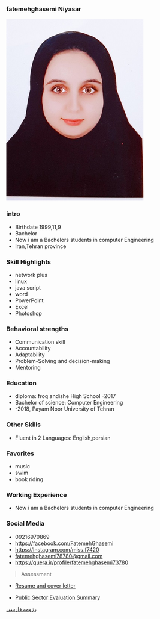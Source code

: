 ### fatemehghasemi Niyasar
<img src="pic.jpeg">

### intro


+ Birthdate 1999,11,9
+ Bachelor
+ Now i am a Bachelors students in computer Engineering
+ Iran,Tehran province 

### Skill Highlights



+ network plus
+ linux 
+ java script
+ word
+ PowerPoint 
+ Excel
+ Photoshop

### Behavioral strengths

+ Communication skill
+ Accountability
+ Adaptability
+ Problem-Solving and decision-making
+ Mentoring 

### Education


+ diploma: froq andishe High School
 -2017
+ Bachelor of science: Computer Engineering 
+  -2018, Payam Noor University of Tehran

### Other Skills


+ Fluent in 2 Languages: English,persian

### Favorites


+ music 
+ swim
+ book riding 

### Working Experience


+ Now i am a Bachelors students in computer Engineering 


### Social Media

+ 09216970869
+ https://facebook.com/FatemehGhasemi 
+ https://Instagram.com/miss.f7420
+ fatemehghasemi78780@gmail.com 
+ https://quera.ir/profile/fatemehghasemi73780

>Assessment

+ [Resume and cover letter](https://github.com/fatemehghasemiii/PNU_3991_AR/blob/main/XX_CV_CheckList_AR_3991.pdf)

+ [Public Sector Evaluation Summary](https://github.com/fatemehghasemiii/PNU_3991_AR/blob/main/XX_GeneralSection_CheckList_AR_3991.pdf)


[رزومه فارسی](/resume-fa)

